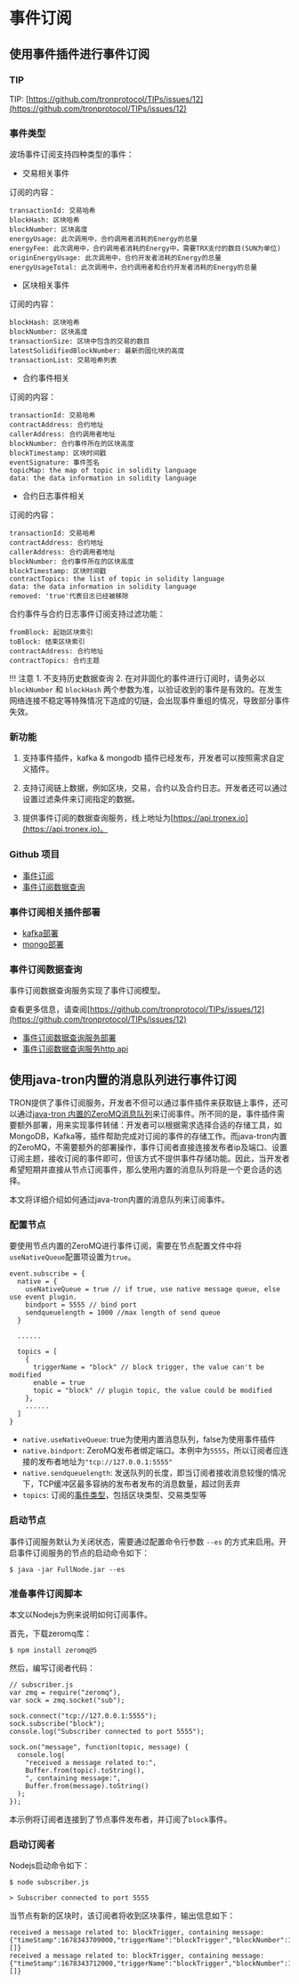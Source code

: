
# 事件订阅
## 使用事件插件进行事件订阅

### TIP

TIP: [https://github.com/tronprotocol/TIPs/issues/12](https://github.com/tronprotocol/TIPs/issues/12)

### 事件类型
波场事件订阅支持四种类型的事件：

- 交易相关事件

订阅的内容：

```
transactionId: 交易哈希  
blockHash: 区块哈希  
blockNumber: 区块高度  
energyUsage: 此次调用中，合约调用者消耗的Energy的总量  
energyFee: 此次调用中，合约调用者消耗的Energy中，需要TRX支付的数目(SUN为单位)  
originEnergyUsage: 此次调用中，合约开发者消耗的Energy的总量  
energyUsageTotal: 此次调用中，合约调用者和合约开发者消耗的Energy的总量  
```

- 区块相关事件

订阅的内容：

```
blockHash: 区块哈希  
blockNumber: 区块高度  
transactionSize: 区块中包含的交易的数目  
latestSolidifiedBlockNumber: 最新的固化块的高度  
transactionList: 交易哈希列表  
```

- 合约事件相关

订阅的内容：

```
transactionId: 交易哈希  
contractAddress: 合约地址  
callerAddress: 合约调用者地址  
blockNumber: 合约事件所在的区块高度  
blockTimestamp: 区块时间戳  
eventSignature: 事件签名  
topicMap: the map of topic in solidity language  
data: the data information in solidity language  
```

- 合约日志事件相关

订阅的内容：

```
transactionId: 交易哈希  
contractAddress: 合约地址  
callerAddress: 合约调用者地址  
blockNumber: 合约事件所在的区块高度  
blockTimestamp: 区块时间戳  
contractTopics: the list of topic in solidity language  
data: the data information in solidity language  
removed: 'true'代表日志已经被移除  
```

合约事件与合约日志事件订阅支持过滤功能：

```
fromBlock: 起始区块索引  
toBlock: 结束区块索引  
contractAddress: 合约地址  
contractTopics: 合约主题  
```

!!! 注意
    1. 不支持历史数据查询
    2. 在对非固化的事件进行订阅时，请务必以`blockNumber` 和 `blockHash` 两个参数为准，以验证收到的事件是有效的。在发生网络连接不稳定等特殊情况下造成的切链，会出现事件重组的情况，导致部分事件失效。

### 新功能

1. 支持事件插件，kafka & mongodb 插件已经发布，开发者可以按照需求自定义插件。

2. 支持订阅链上数据，例如区块，交易，合约以及合约日志。开发者还可以通过设置过滤条件来订阅指定的数据。

3. 提供事件订阅的数据查询服务，线上地址为[https://api.tronex.io](https://api.tronex.io)。

### Github 项目

- [事件订阅](https://github.com/tronprotocol/event-plugin)
- [事件订阅数据查询](https://github.com/tronprotocol/tron-eventquery)

### 事件订阅相关插件部署

- [kafka部署](https://tronprotocol.github.io/documentation-zh/developers/deployment/#kafka)
- [mongo部署](https://tronprotocol.github.io/documentation-zh/developers/deployment/#mongo)

### 事件订阅数据查询

事件订阅数据查询服务实现了事件订阅模型。

查看更多信息，请查阅[https://github.com/tronprotocol/TIPs/issues/12](https://github.com/tronprotocol/TIPs/issues/12)

- [事件订阅数据查询服务部署](https://tronprotocol.github.io/documentation-zh/developers/deployment/#_6)
- [事件订阅数据查询服务http api](https://github.com/tronprotocol/documentation-en/blob/master/docs_without_index/plugin/event-query-http.md)


## 使用java-tron内置的消息队列进行事件订阅
TRON提供了事件订阅服务，开发者不但可以通过事件插件来获取链上事件，还可以通过[java-tron 内置的ZeroMQ消息队列](https://github.com/tronprotocol/tips/blob/master/tip-28.md)来订阅事件。所不同的是，事件插件需要额外部署，用来实现事件转储：开发者可以根据需求选择合适的存储工具，如MongoDB，Kafka等，插件帮助完成对订阅的事件的存储工作。而java-tron内置的ZeroMQ，不需要额外的部署操作，事件订阅者直接连接发布者ip及端口、设置订阅主题，接收订阅的事件即可，但该方式不提供事件存储功能。因此，当开发者希望短期并直接从节点订阅事件，那么使用内置的消息队列将是一个更合适的选择。

本文将详细介绍如何通过java-tron内置的消息队列来订阅事件。


### 配置节点
要使用节点内置的ZeroMQ进行事件订阅，需要在节点配置文件中将`useNativeQueue`配置项设置为`true`。
```
event.subscribe = {
  native = {
    useNativeQueue = true // if true, use native message queue, else use event plugin.
    bindport = 5555 // bind port
    sendqueuelength = 1000 //max length of send queue
  }

  ......
 
  topics = [
    {
      triggerName = "block" // block trigger, the value can't be modified
      enable = true
      topic = "block" // plugin topic, the value could be modified
    },
    ......
  ]
}
```

* `native.useNativeQueue`: true为使用内置消息队列，false为使用事件插件
* `native.bindport`: ZeroMQ发布者绑定端口。本例中为`5555`，所以订阅者应连接的发布者地址为`"tcp://127.0.0.1:5555"`
* `native.sendqueuelength`: 发送队列的长度，即当订阅者接收消息较慢的情况下，TCP缓冲区最多容纳的发布者发布的消息数量，超过则丢弃
* `topics`: 订阅的[事件类型](../../architecture/event/#_3)，包括区块类型、交易类型等

### 启动节点
事件订阅服务默认为关闭状态，需要通过配置命令行参数 `--es` 的方式来启用。开启事件订阅服务的节点的启动命令如下：
```
$ java -jar FullNode.jar --es
```

### 准备事件订阅脚本
本文以Nodejs为例来说明如何订阅事件。

首先，下载zeromq库：
```
$ npm install zeromq@5
```
然后，编写订阅者代码：
```
// subscriber.js
var zmq = require("zeromq"),
var sock = zmq.socket("sub");

sock.connect("tcp://127.0.0.1:5555");
sock.subscribe("block");
console.log("Subscriber connected to port 5555");

sock.on("message", function(topic, message) {
  console.log(
    "received a message related to:",
    Buffer.from(topic).toString(),
    ", containing message:",
    Buffer.from(message).toString()
  );
});
```
本示例将订阅者连接到了节点事件发布者，并订阅了`block`事件。

### 启动订阅者
Nodejs启动命令如下：
```
$ node subscriber.js

> Subscriber connected to port 5555
```
当节点有新的区块时，该订阅者将收到区块事件，输出信息如下：
```
received a message related to: blockTrigger, containing message: {"timeStamp":1678343709000,"triggerName":"blockTrigger","blockNumber":1361,"blockHash":"00000000000005519b3995cd638753a862c812d1bda11de14bbfaa5ad3383280","transactionSize":0,"latestSolidifiedBlockNumber":1361,"transactionList":[]}
received a message related to: blockTrigger, containing message: {"timeStamp":1678343712000,"triggerName":"blockTrigger","blockNumber":1362,"blockHash":"0000000000000552d53d1bdd9929e4533a983f14df8931ee9b3bf6d6c74a47b0","transactionSize":0,"latestSolidifiedBlockNumber":1362,"transactionList":[]}
```
